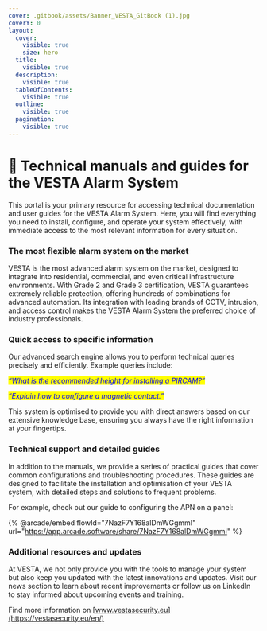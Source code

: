 ```yaml
---
cover: .gitbook/assets/Banner_VESTA_GitBook (1).jpg
coverY: 0
layout:
  cover:
    visible: true
    size: hero
  title:
    visible: true
  description:
    visible: true
  tableOfContents:
    visible: true
  outline:
    visible: true
  pagination:
    visible: true
---
```


# 📘 Technical manuals and guides for the VESTA Alarm System

This portal is your primary resource for accessing technical documentation and user guides for the VESTA Alarm System. Here, you will find everything you need to install, configure, and operate your system effectively, with immediate access to the most relevant information for every situation.

### The most flexible alarm system on the market

VESTA is the most advanced alarm system on the market, designed to integrate into residential, commercial, and even critical infrastructure environments. With Grade 2 and Grade 3 certification, VESTA guarantees extremely reliable protection, offering hundreds of combinations for advanced automation. Its integration with leading brands of CCTV, intrusion, and access control makes the VESTA Alarm System the preferred choice of industry professionals.

### Quick access to specific information

Our advanced search engine allows you to perform technical queries precisely and efficiently. Example queries include:

_<mark style="color:blue;">“What is the recommended height for installing a PIRCAM?”</mark>_

_<mark style="color:blue;">“Explain how to configure a magnetic contact.”</mark>_&#x20;

This system is optimised to provide you with direct answers based on our extensive knowledge base, ensuring you always have the right information at your fingertips.

### Technical support and detailed guides

In addition to the manuals, we provide a series of practical guides that cover common configurations and troubleshooting procedures. These guides are designed to facilitate the installation and optimisation of your VESTA system, with detailed steps and solutions to frequent problems.&#x20;

For example, check out our guide to configuring the APN on a panel:

{% @arcade/embed flowId="7NazF7Y168alDmWGgmmI" url="https://app.arcade.software/share/7NazF7Y168alDmWGgmmI" %}

### Additional resources and updates

At VESTA, we not only provide you with the tools to manage your system but also keep you updated with the latest innovations and updates. Visit our news section to learn about recent improvements or follow us on LinkedIn to stay informed about upcoming events and training.&#x20;

Find more information on [www.vestasecurity.eu](https://vestasecurity.eu/en/)

